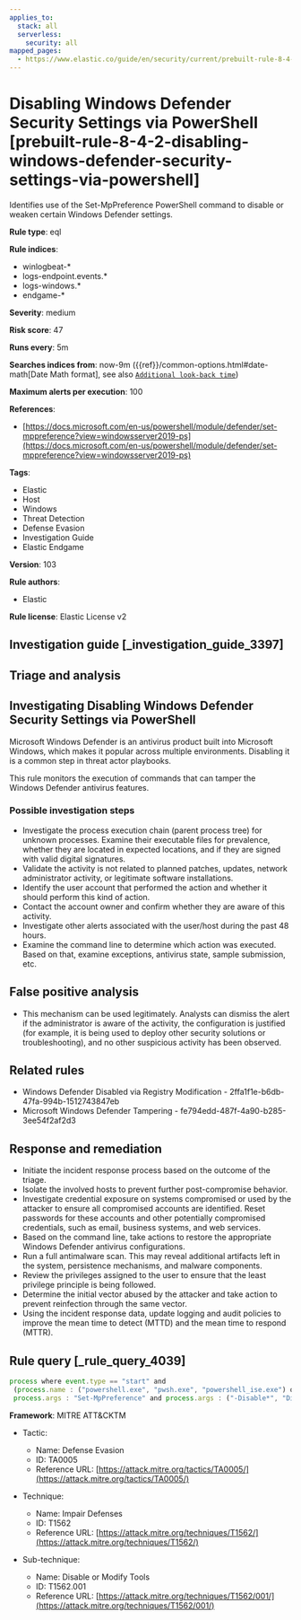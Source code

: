 ```yaml
---
applies_to:
  stack: all
  serverless:
    security: all
mapped_pages:
  - https://www.elastic.co/guide/en/security/current/prebuilt-rule-8-4-2-disabling-windows-defender-security-settings-via-powershell.html
---
```


# Disabling Windows Defender Security Settings via PowerShell [prebuilt-rule-8-4-2-disabling-windows-defender-security-settings-via-powershell]

Identifies use of the Set-MpPreference PowerShell command to disable or weaken certain Windows Defender settings.

**Rule type**: eql

**Rule indices**:

* winlogbeat-*
* logs-endpoint.events.*
* logs-windows.*
* endgame-*

**Severity**: medium

**Risk score**: 47

**Runs every**: 5m

**Searches indices from**: now-9m ({{ref}}/common-options.html#date-math[Date Math format], see also [`Additional look-back time`](docs-content://solutions/security/detect-and-alert/create-detection-rule.md#rule-schedule))

**Maximum alerts per execution**: 100

**References**:

* [https://docs.microsoft.com/en-us/powershell/module/defender/set-mppreference?view=windowsserver2019-ps](https://docs.microsoft.com/en-us/powershell/module/defender/set-mppreference?view=windowsserver2019-ps)

**Tags**:

* Elastic
* Host
* Windows
* Threat Detection
* Defense Evasion
* Investigation Guide
* Elastic Endgame

**Version**: 103

**Rule authors**:

* Elastic

**Rule license**: Elastic License v2

## Investigation guide [_investigation_guide_3397]

## Triage and analysis

## Investigating Disabling Windows Defender Security Settings via PowerShell

Microsoft Windows Defender is an antivirus product built into Microsoft Windows, which makes it popular across multiple environments. Disabling it is a common step in threat actor playbooks.

This rule monitors the execution of commands that can tamper the Windows Defender antivirus features.

### Possible investigation steps

- Investigate the process execution chain (parent process tree) for unknown processes. Examine their executable files for prevalence, whether they are located in expected locations, and if they are signed with valid digital signatures.
- Validate the activity is not related to planned patches, updates, network administrator activity, or legitimate software installations.
- Identify the user account that performed the action and whether it should perform this kind of action.
- Contact the account owner and confirm whether they are aware of this activity.
- Investigate other alerts associated with the user/host during the past 48 hours.
- Examine the command line to determine which action was executed. Based on that, examine exceptions, antivirus state, sample submission, etc.

## False positive analysis

- This mechanism can be used legitimately. Analysts can dismiss the alert if the administrator is aware of the activity, the configuration is justified (for example, it is being used to deploy other security solutions or troubleshooting), and no other suspicious activity has been observed.

## Related rules

- Windows Defender Disabled via Registry Modification - 2ffa1f1e-b6db-47fa-994b-1512743847eb
- Microsoft Windows Defender Tampering - fe794edd-487f-4a90-b285-3ee54f2af2d3

## Response and remediation

- Initiate the incident response process based on the outcome of the triage.
- Isolate the involved hosts to prevent further post-compromise behavior.
- Investigate credential exposure on systems compromised or used by the attacker to ensure all compromised accounts are identified. Reset passwords for these accounts and other potentially compromised credentials, such as email, business systems, and web services.
- Based on the command line, take actions to restore the appropriate Windows Defender antivirus configurations.
- Run a full antimalware scan. This may reveal additional artifacts left in the system, persistence mechanisms, and malware components.
- Review the privileges assigned to the user to ensure that the least privilege principle is being followed.
- Determine the initial vector abused by the attacker and take action to prevent reinfection through the same vector.
- Using the incident response data, update logging and audit policies to improve the mean time to detect (MTTD) and the mean time to respond (MTTR).

## Rule query [_rule_query_4039]

```js
process where event.type == "start" and
 (process.name : ("powershell.exe", "pwsh.exe", "powershell_ise.exe") or process.pe.original_file_name in ("powershell.exe", "pwsh.dll", "powershell_ise.exe")) and
 process.args : "Set-MpPreference" and process.args : ("-Disable*", "Disabled", "NeverSend", "-Exclusion*")
```

**Framework**: MITRE ATT&CKTM

* Tactic:

    * Name: Defense Evasion
    * ID: TA0005
    * Reference URL: [https://attack.mitre.org/tactics/TA0005/](https://attack.mitre.org/tactics/TA0005/)

* Technique:

    * Name: Impair Defenses
    * ID: T1562
    * Reference URL: [https://attack.mitre.org/techniques/T1562/](https://attack.mitre.org/techniques/T1562/)

* Sub-technique:

    * Name: Disable or Modify Tools
    * ID: T1562.001
    * Reference URL: [https://attack.mitre.org/techniques/T1562/001/](https://attack.mitre.org/techniques/T1562/001/)



